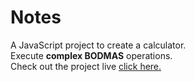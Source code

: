 # Notes

A JavaScript project to create a calculator.<br>
Execute **complex BODMAS** operations.<br>
Check out the project live [click here.](https://pranavtelangade.github.io/calculator)

